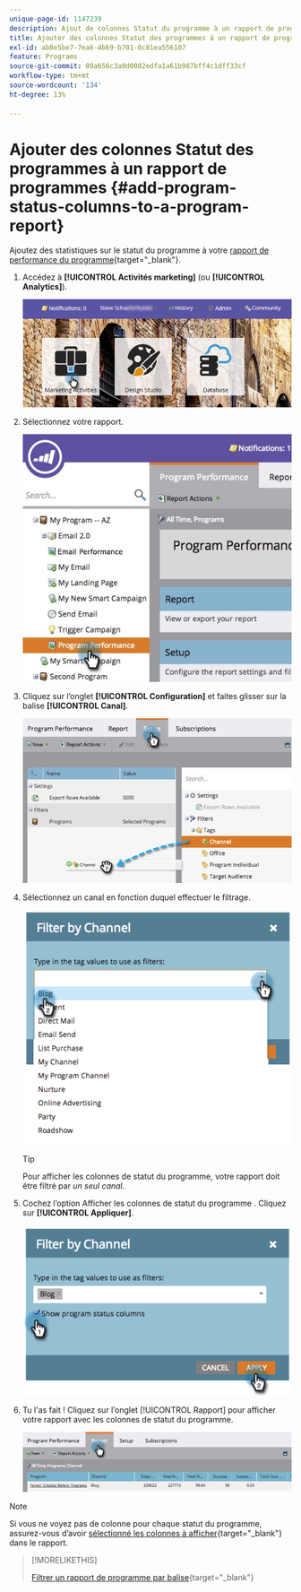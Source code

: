 ```yaml
---
unique-page-id: 1147239
description: Ajout de colonnes Statut du programme à un rapport de programme - Documents Marketo - Documentation du produit
title: Ajouter des colonnes Statut des programmes à un rapport de programmes
exl-id: ab8e5be7-7ea6-4b69-b701-0c81ea556107
feature: Programs
source-git-commit: 09a656c3a0d0002edfa1a61b987bff4c1dff33cf
workflow-type: tm+mt
source-wordcount: '134'
ht-degree: 13%

---
```


# Ajouter des colonnes Statut des programmes à un rapport de programmes {#add-program-status-columns-to-a-program-report}

Ajoutez des statistiques sur le statut du programme à votre [rapport de performance du programme](/help/marketo/product-docs/core-marketo-concepts/programs/program-performance-report/create-a-program-performance-report.md){target="_blank"}.

1. Accédez à **[!UICONTROL Activités marketing]** (ou **[!UICONTROL Analytics]**).

   ![](assets/login-marketing-activities-2.png)

1. Sélectionnez votre rapport.

   ![](assets/emailperformance.jpg)

1. Cliquez sur l’onglet **[!UICONTROL Configuration]** et faites glisser sur la balise **[!UICONTROL Canal]**.

   ![](assets/image2014-9-23-16-3a26-3a38.png)

1. Sélectionnez un canal en fonction duquel effectuer le filtrage.

   ![](assets/image2014-9-23-16-3a26-3a48.png)

   >[!TIP]
   >
   >Pour afficher les colonnes de statut du programme, votre rapport doit être filtré par _un seul canal_.

1. Cochez l’option Afficher les colonnes de statut du programme . Cliquez sur **[!UICONTROL Appliquer]**.

   ![](assets/image2014-9-23-16-3a26-3a53.png)

1. Tu l&#39;as fait ! Cliquez sur l’onglet [!UICONTROL Rapport] pour afficher votre rapport avec les colonnes de statut du programme.

   ![](assets/programreport.jpg)

>[!NOTE]
>
>Si vous ne voyez pas de colonne pour chaque statut du programme, assurez-vous d’avoir [sélectionné les colonnes à afficher](/help/marketo/product-docs/reporting/basic-reporting/editing-reports/select-report-columns.md){target="_blank"} dans le rapport.

>[!MORELIKETHIS]
>
>[Filtrer un rapport de programme par balise](/help/marketo/product-docs/core-marketo-concepts/programs/program-performance-report/filter-a-program-report-by-tag.md){target="_blank"}
